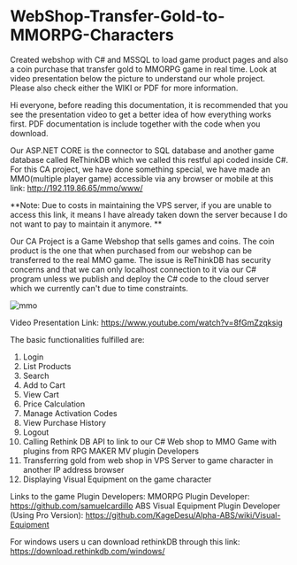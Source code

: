 # WebShop-Transfer-Gold-to-MMORPG-Characters
Created webshop with C# and MSSQL to load game product pages and also a coin purchase that transfer gold to MMORPG game in real time. Look at video presentation below the picture to understand our whole project. Please also check either the WIKI or PDF for more information. 

Hi everyone, before reading this documentation, it is recommended that you see the presentation video to get a better idea of how everything works first. PDF documentation is include together with the code when you download. 

Our ASP.NET CORE is the connector to SQL database and another game database called ReThinkDB which we called this restful api coded inside C#. For this CA project, we have done something special, we have made an MMO(multiple player game) accessible via any browser or mobile at this link: http://192.119.86.65/mmo/www/

**Note: Due to costs in maintaining the VPS server, if you are unable to access this link, it means I have already taken down the server because I do not want to pay to maintain it anymore. **

Our CA Project is a Game Webshop that sells games and coins. The coin product is the one that when purchased from our webshop can be transferred to the real MMO game. The issue is ReThinkDB has security concerns and that we can only localhost connection to it via our C# program unless we publish and deploy the C# code to the cloud server which we currently can't due to time constraints.


![mmo](https://user-images.githubusercontent.com/65886071/82803639-76577880-9eb3-11ea-9a23-fbebcd29438c.png)

Video Presentation Link: https://www.youtube.com/watch?v=8fGmZzqksig

The basic functionalities fulfilled are: 
1. Login 
2. List Products 
3. Search 
4. Add to Cart 
5. View Cart 
6. Price Calculation 
7. Manage Activation Codes 
8. View Purchase History 
9. Logout
10. Calling Rethink DB API to link to our C# Web shop to MMO Game with plugins from RPG MAKER MV plugin Developers
11. Transferring gold from web shop in VPS Server to game character in another IP address browser
12. Displaying Visual Equipment on the game character 

Links to the game Plugin Developers:
MMORPG Plugin Developer: https://github.com/samuelcardillo
ABS Visual Equipment Plugin Developer (Using Pro Version):  https://github.com/KageDesu/Alpha-ABS/wiki/Visual-Equipment

For windows users u can download rethinkDB through this link: https://download.rethinkdb.com/windows/
